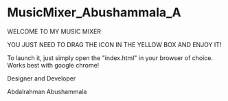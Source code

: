 # MusicMixer_Abushammala_A

WELCOME TO MY MUSIC MIXER

YOU JUST NEED TO DRAG THE ICON IN THE YELLOW BOX AND ENJOY IT!

To launch it, just simply open the "index.html" in your browser of choice. Works best with google chrome!


Designer and Developer 

Abdalrahman Abushammala
